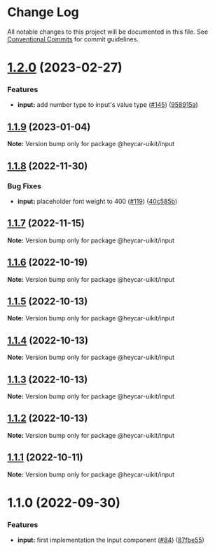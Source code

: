 # Change Log

All notable changes to this project will be documented in this file.
See [Conventional Commits](https://conventionalcommits.org) for commit guidelines.

# [1.2.0](https://github.com/hey-car/heycar-uikit/compare/@heycar-uikit/input@1.1.9...@heycar-uikit/input@1.2.0) (2023-02-27)


### Features

* **input:** add number type to input's value type ([#145](https://github.com/hey-car/heycar-uikit/issues/145)) ([958915a](https://github.com/hey-car/heycar-uikit/commit/958915ac5dcd501ea76ae588655c76712ee1f512))





## [1.1.9](https://github.com/hey-car/heycar-uikit/compare/@heycar-uikit/input@1.1.8...@heycar-uikit/input@1.1.9) (2023-01-04)

**Note:** Version bump only for package @heycar-uikit/input





## [1.1.8](https://github.com/hey-car/heycar-uikit/compare/@heycar-uikit/input@1.1.7...@heycar-uikit/input@1.1.8) (2022-11-30)


### Bug Fixes

* **input:** placeholder font weight to 400 ([#119](https://github.com/hey-car/heycar-uikit/issues/119)) ([40c585b](https://github.com/hey-car/heycar-uikit/commit/40c585b3b472c0c9197037fca4f3aee0eaf95dda))





## [1.1.7](https://github.com/hey-car/heycar-uikit/compare/@heycar-uikit/input@1.1.6...@heycar-uikit/input@1.1.7) (2022-11-15)

**Note:** Version bump only for package @heycar-uikit/input





## [1.1.6](https://github.com/hey-car/heycar-uikit/compare/@heycar-uikit/input@1.1.5...@heycar-uikit/input@1.1.6) (2022-10-19)

**Note:** Version bump only for package @heycar-uikit/input





## [1.1.5](https://github.com/hey-car/heycar-uikit/compare/@heycar-uikit/input@1.1.4...@heycar-uikit/input@1.1.5) (2022-10-13)

**Note:** Version bump only for package @heycar-uikit/input





## [1.1.4](https://github.com/hey-car/heycar-uikit/compare/@heycar-uikit/input@1.1.3...@heycar-uikit/input@1.1.4) (2022-10-13)

**Note:** Version bump only for package @heycar-uikit/input





## [1.1.3](https://github.com/hey-car/heycar-uikit/compare/@heycar-uikit/input@1.1.2...@heycar-uikit/input@1.1.3) (2022-10-13)

**Note:** Version bump only for package @heycar-uikit/input





## [1.1.2](https://github.com/hey-car/heycar-uikit/compare/@heycar-uikit/input@1.1.1...@heycar-uikit/input@1.1.2) (2022-10-13)

**Note:** Version bump only for package @heycar-uikit/input





## [1.1.1](https://github.com/hey-car/heycar-uikit/compare/@heycar-uikit/input@1.1.0...@heycar-uikit/input@1.1.1) (2022-10-11)

**Note:** Version bump only for package @heycar-uikit/input





# 1.1.0 (2022-09-30)


### Features

* **input:**  first implementation the input component ([#84](https://github.com/hey-car/heycar-uikit/issues/84)) ([87fbe55](https://github.com/hey-car/heycar-uikit/commit/87fbe5549048e44006781092e9e5707b6e63534d))
